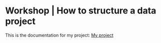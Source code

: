# Workshop | How to structure a data project #

This is the documentation for my project: [My project](https://github.com/felipesebben/workshop-structure)